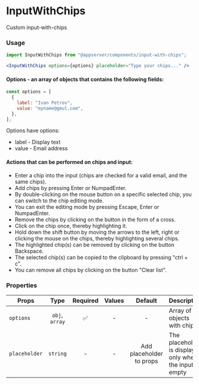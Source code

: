 # InputWithChips

Custom input-with-chips

### Usage

```js
import InputWithChips from "@appserver/components/input-with-chips";
```

```jsx
<InputWithChips options={options} placeholder="Type your chips..." />
```

#### Options - an array of objects that contains the following fields:

```js
const options = [
  {
    label: "Ivan Petrov",
    value: "myname@gmul.com",
  },
];
```

Options have options:

- label - Display text
- value - Email address

#### Actions that can be performed on chips and input:

- Enter a chip into the input (chips are checked for a valid email, and the same chips).
- Add chips by pressing Enter or NumpadEnter.
- By double-clicking on the mouse button on a specific selected chip, you can switch to the chip editing mode.
- You can exit the editing mode by pressing Escape, Enter or NumpadEnter.
- Remove the chips by clicking on the button in the form of a cross.
- Click on the chip once, thereby highlighting it.
- Hold down the shift button by moving the arrows to the left, right or clicking the mouse on the chips, thereby highlighting several chips.
- The highlighted chip(s) can be removed by clicking on the button Backspace.
- The selected chip(s) can be copied to the clipboard by pressing "ctrl + c".
- You can remove all chips by clicking on the button "Clear list".

### Properties

| Props         |      Type      | Required | Values |         Default          | Description                                               |
| ------------- | :------------: | :------: | :----: | :----------------------: | --------------------------------------------------------- |
| `options`     | `obj`, `array` |    ✅    |   -    |            -             | Array of objects with chips                               |
| `placeholder` |    `string`    |    -     |   -    | Add placeholder to props | The placeholder is displayed only when the input is empty |
